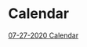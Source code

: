 # Calendar

<a href="https://docs.google.com/spreadsheets/d/1aIfwCXO7yt-z5CpmQ7XREQxVB2CPZRRwjTU5Cjtms_g/edit#gid=0" target="_blank">07-27-2020 Calendar</a>

